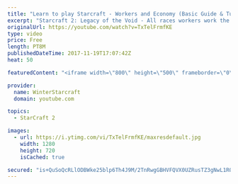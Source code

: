 ```yaml
---
title: "Learn to play Starcraft - Workers and Economy (Basic Guide & Tutorial)"
excerpt: "Starcraft 2: Legacy of the Void - All races workers work the same (mule notwithstanding!)  Wiki on mining: http://wiki.teamliquid.net/starcraft2/Mining_Minerals"
originalUrl: https://youtube.com/watch?v=TxTelFrmfKE
type: video
price: Free
length: PT8M
publishedDateTime: 2017-11-19T17:07:42Z
heat: 50

featuredContent: "<iframe width=\"800\" height=\"500\" frameborder=\"0\" src=\"https://www.youtube.com/embed/TxTelFrmfKE\" allow=\"accelerometer; autoplay; encrypted-media; gyroscope; picture-in-picture\" allowfullscreen></iframe>"

provider:
  name: WinterStarcraft
  domain: youtube.com

topics:
  - StarCraft 2

images:
  - url: https://i.ytimg.com/vi/TxTelFrmfKE/maxresdefault.jpg
    width: 1280
    height: 720
    isCached: true

secured: "is+QuSoQcRLlODBWke25blp6Th4J9M/2TnRwgGBHVFQVX0UZRusTZ3gNwL1RQWxoMcxAQmPfadu1cKXYiI51mT4iJ98EaUzFHqUMxPGm4O5kdBXYZ3hWPL3TgsChPts7Lb+KkKfoVrdNo3+vfVAPpzdZeZwcCPmVDVY/9L6Y0cgic8AwFROVS7jOtMOwGMG/echugNSVoO25u46unrJ3dL/dzdfajE0VmOtVClQuTyMoKwq7UXaUpy+iSPfU0H9GjgSvp4SMe/Ydo3+ORFNlypvHPTdA8iujrBbEjEJgeZG2KfB+J0l8JM5QaucVWEB8B02Ksp0oaMMMyM4BaP2nEDpfb6l1fv9HRQvK6vb/f0XwSDuQ22mRyaqy+7jeNnyyPmZkKYPXdV1Ls7iCJw6phXx8dadSfB0yVWvXG9F0XRc=;AEWE+saHH1TRv5QjVVpxVg=="
---
```


